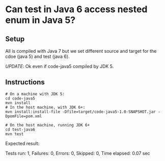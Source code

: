 Can test in Java 6 access nested enum in Java 5?
================================================

Setup
-----

All is compiled with Java 7 but we set different source and target for the cdoe (java 5) and test (java 6).

*UPDATE*: Ok even if code-java5 compiled by JDK 5.

Instructions
------------

    # On a machine with JDK 5:
    cd code-java5
    mvn install
    # In the host machine, with JDK 6+:
    mvn install:install-file -Dfile=target/code-java5-1.0-SNAPSHOT.jar -DpomFile=pom.xml

    # On the host machine, running JDK 6+
    cd test-java6
    mvn test

Expected result:

   Tests run: 1, Failures: 0, Errors: 0, Skipped: 0, Time elapsed: 0.07 sec
